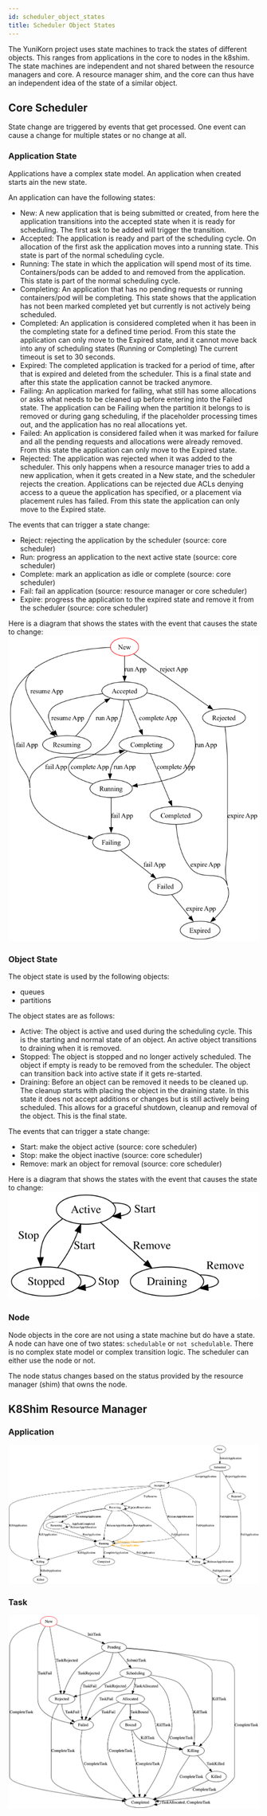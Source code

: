 ```yaml
---
id: scheduler_object_states
title: Scheduler Object States
---
```


<!--
 * Licensed to the Apache Software Foundation (ASF) under one
 * or more contributor license agreements.  See the NOTICE file
 * distributed with this work for additional information
 * regarding copyright ownership.  The ASF licenses this file
 * to you under the Apache License, Version 2.0 (the
 * "License"); you may not use this file except in compliance
 * with the License.  You may obtain a copy of the License at
 *
 *     http://www.apache.org/licenses/LICENSE-2.0
 *
 * Unless required by applicable law or agreed to in writing, software
 * distributed under the License is distributed on an "AS IS" BASIS,
 * WITHOUT WARRANTIES OR CONDITIONS OF ANY KIND, either express or implied.
 * See the License for the specific language governing permissions and
 * limitations under the License.
 -->

The YuniKorn project uses state machines to track the states of different objects.
This ranges from applications in the core to nodes in the k8shim.
The state machines are independent and not shared between the resource managers and core.
A resource manager shim, and the core can thus have an independent idea of the state of a similar object.

## Core Scheduler
State change are triggered by events that get processed.
One event can cause a change for multiple states or no change at all.

### Application State 
Applications have a complex state model.
An application when created starts ain the new state.

An application can have the following states:
* New: A new application that is being submitted or created, from here the application transitions into the accepted state when it is ready for scheduling.
The first ask to be added will trigger the transition.
* Accepted: The application is ready and part of the scheduling cycle.
On allocation of the first ask the application moves into a running state.
This state is part of the normal scheduling cycle.
* Running: The state in which the application will spend most of its time.
Containers/pods can be added to and removed from the application. 
This state is part of the normal scheduling cycle.
* Completing: An application that has no pending requests or running containers/pod will be completing.
This state shows that the application has not been marked completed yet but currently is not actively being scheduled.
* Completed: An application is considered completed when it has been in the completing state for a defined time period.
From this state the application can only move to the Expired state, and it cannot move back into any of scheduling states (Running or Completing)
The current timeout is set to 30 seconds.
* Expired: The completed application is tracked for a period of time, after that is expired and deleted from the scheduler.
This is a final state and after this state the application cannot be tracked anymore. 
* Failing: An application marked for failing, what still has some allocations or asks what needs to be cleaned up before entering into the Failed state. 
  The application can be Failing when the partition it belongs to is removed or during gang scheduling, if the placeholder processing times out, and the application has no real allocations yet.
* Failed: An application is considered failed when it was marked for failure and all the pending requests and allocations were already removed.
From this state the application can only move to the Expired state.
* Rejected: The application was rejected when it was added to the scheduler. 
This only happens when a resource manager tries to add a new application, when it gets created in a New state, and the scheduler rejects the creation.
Applications can be rejected due ACLs denying access to a queue the application has specified, or a placement via placement rules has failed. From this state the application can only move to the Expired state.

The events that can trigger a state change:
* Reject: rejecting the application by the scheduler (source: core scheduler)
* Run: progress an application to the next active state (source: core scheduler)
* Complete: mark an application as idle or complete (source: core scheduler)
* Fail: fail an application (source: resource manager or core scheduler)
* Expire: progress the application to the expired state and remove it from the scheduler (source: core scheduler)

Here is a diagram that shows the states with the event that causes the state to change:  
![application state diagram](./../assets/application-state.png)

### Object State
<!-- fix the draining to stopped transition -->
The object state is used by the following objects:
* queues
* partitions

The object states are as follows: 
* Active: The object is active and used during the scheduling cycle.
This is the starting and normal state of an object.
An active object transitions to draining when it is removed.  
* Stopped: The object is stopped and no longer actively scheduled.
The object if empty is ready to be removed from the scheduler.
The object can transition back into active state if it gets re-started.
* Draining: Before an object can be removed it needs to be cleaned up.
The cleanup starts with placing the object in the draining state.
In this state it does not accept additions or changes but is still actively being scheduled.
This allows for a graceful shutdown, cleanup and removal of the object.
This is the final state.

The events that can trigger a state change:
* Start: make the object active (source: core scheduler)
* Stop: make the object inactive (source: core scheduler)
* Remove: mark an object for removal (source: core scheduler)

Here is a diagram that shows the states with the event that causes the state to change:  
![object state diagram](./../assets/object-state.png)

### Node
<!-- should start using object state -->
Node objects in the core are not using a state machine but do have a state.
A node can have one of two states: `schedulable` or `not schedulable`.
There is no complex state model or complex transition logic.
The scheduler can either use the node or not.

The node status changes based on the status provided by the resource manager (shim) that owns the node. 

## K8Shim Resource Manager

### Application
![application state diagram](./../assets/k8shim-application-state.png)

### Task
![task state diagram](./../assets/k8shim-task-state.png)
